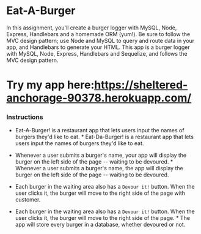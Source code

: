 # Eat-A-Burger

In this assignment, you'll create a burger logger with MySQL, Node, Express, Handlebars and a homemade ORM (yum!). Be sure to follow the MVC design pattern; use Node and MySQL to query and route data in your app, and Handlebars to generate your HTML.	This app is a burger logger with MySQL, Node, Express, Handlebars and Sequelize, and follows the MVC design pattern.

# Try my app here:https://sheltered-anchorage-90378.herokuapp.com/

### Instructions	


* Eat-A-Burger! is a restaurant app that lets users input the names of burgers they'd like to eat.	* Eat-Da-Burger! is a restaurant app that lets users input the names of burgers they'd like to eat.


* Whenever a user submits a burger's name, your app will display the burger on the left side of the page -- waiting to be devoured.	* Whenever a user submits a burger's name, the app will display the burger on the left side of the page -- waiting to be devoured.

* Each burger in the waiting area also has a `Devour it!` button. When the user clicks it, the burger will move to the right side of the page with customer.


* Each burger in the waiting area also has a `Devour it!` button. When the user clicks it, the burger will move to the right side of the page.	* The app will store every burger in a database, whether devoured or not.

